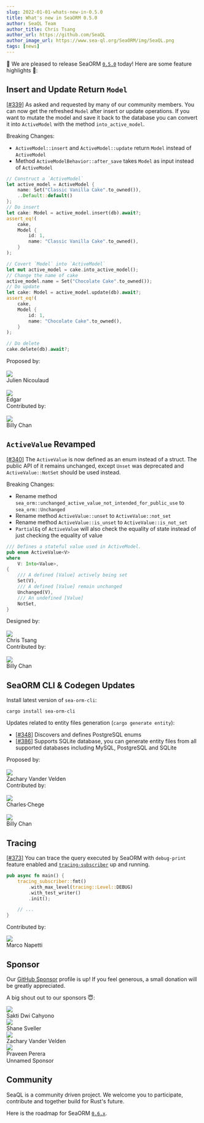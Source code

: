 ```yaml
---
slug: 2022-01-01-whats-new-in-0.5.0
title: What's new in SeaORM 0.5.0
author: SeaQL Team
author_title: Chris Tsang
author_url: https://github.com/SeaQL
author_image_url: https://www.sea-ql.org/SeaORM/img/SeaQL.png
tags: [news]
---
```


🎉 We are pleased to release SeaORM [`0.5.0`](https://github.com/SeaQL/sea-orm/releases/tag/0.5.0) today! Here are some feature highlights 🌟:

## Insert and Update Return `Model`

[[#339](https://github.com/SeaQL/sea-orm/pull/339)] As asked and requested by many of our community members. You can now get the refreshed `Model` after insert or update operations. If you want to mutate the model and save it back to the database you can convert it into `ActiveModel` with the method `into_active_model`.

Breaking Changes:
- `ActiveModel::insert` and `ActiveModel::update` return `Model` instead of `ActiveModel`
- Method `ActiveModelBehavior::after_save` takes `Model` as input instead of `ActiveModel`

```rust
// Construct a `ActiveModel`
let active_model = ActiveModel {
    name: Set("Classic Vanilla Cake".to_owned()),
    ..Default::default()
};
// Do insert
let cake: Model = active_model.insert(db).await?;
assert_eq!(
    cake,
    Model {
        id: 1,
        name: "Classic Vanilla Cake".to_owned(),
    }
);

// Covert `Model` into `ActiveModel`
let mut active_model = cake.into_active_model();
// Change the name of cake
active_model.name = Set("Chocolate Cake".to_owned());
// Do update
let cake: Model = active_model.update(db).await?;
assert_eq!(
    cake,
    Model {
        id: 1,
        name: "Chocolate Cake".to_owned(),
    }
);

// Do delete
cake.delete(db).await?;
```

<div class="row">
    <div class="col col--6 margin-bottom--md">
        Proposed by:
        <br/><br/>
        <div class="avatar">
            <a class="avatar__photo-link avatar__photo avatar__photo--sm" href="https://github.com/nicoulaj">
                <img src="https://avatars.githubusercontent.com/u/3162?v=4" />
            </a>
            <div class="avatar__intro">
                <div class="avatar__name">
                    Julien Nicoulaud
                </div>
            </div>
        </div>
        <br/>
        <div class="avatar">
            <a class="avatar__photo-link avatar__photo avatar__photo--sm" href="https://github.com/edg-l">
                <img src="https://avatars.githubusercontent.com/u/15859336?v=4" />
            </a>
            <div class="avatar__intro">
                <div class="avatar__name">
                    Edgar
                </div>
            </div>
        </div>
    </div>
    <div class="col col--6 margin-bottom--md">
        Contributed by:
        <br/><br/>
        <div class="avatar">
            <a class="avatar__photo-link avatar__photo avatar__photo--sm" href="https://github.com/billy1624">
                <img src="https://avatars.githubusercontent.com/u/30400950?v=4" />
            </a>
            <div class="avatar__intro">
                <div class="avatar__name">
                    Billy Chan
                </div>
            </div>
        </div>
    </div>
</div>

## `ActiveValue` Revamped

[[#340](https://github.com/SeaQL/sea-orm/pull/340)] The `ActiveValue` is now defined as an enum instead of a struct. The public API of it remains unchanged, except `Unset` was deprecated and `ActiveValue::NotSet` should be used instead.

Breaking Changes:
- Rename method `sea_orm::unchanged_active_value_not_intended_for_public_use` to `sea_orm::Unchanged`
- Rename method `ActiveValue::unset` to `ActiveValue::not_set`
- Rename method `ActiveValue::is_unset` to `ActiveValue::is_not_set`
- `PartialEq` of `ActiveValue` will also check the equality of state instead of just checking the equality of value

```rust
/// Defines a stateful value used in ActiveModel.
pub enum ActiveValue<V>
where
    V: Into<Value>,
{
    /// A defined [Value] actively being set
    Set(V),
    /// A defined [Value] remain unchanged
    Unchanged(V),
    /// An undefined [Value]
    NotSet,
}
```

<div class="row">
    <div class="col col--6 margin-bottom--md">
        Designed by:
        <br/><br/>
        <div class="avatar">
            <a class="avatar__photo-link avatar__photo avatar__photo--sm" href="https://github.com/tyt2y3">
                <img src="https://avatars.githubusercontent.com/u/1782664?v=4" />
            </a>
            <div class="avatar__intro">
                <div class="avatar__name">
                    Chris Tsang
                </div>
            </div>
        </div>
    </div>
    <div class="col col--6 margin-bottom--md">
        Contributed by:
        <br/><br/>
        <div class="avatar">
            <a class="avatar__photo-link avatar__photo avatar__photo--sm" href="https://github.com/billy1624">
                <img src="https://avatars.githubusercontent.com/u/30400950?v=4" />
            </a>
            <div class="avatar__intro">
                <div class="avatar__name">
                    Billy Chan
                </div>
            </div>
        </div>
    </div>
</div>

## SeaORM CLI & Codegen Updates

Install latest version of `sea-orm-cli`:

```shell
cargo install sea-orm-cli
```

Updates related to entity files generation (`cargo generate entity`):

- [[#348](https://github.com/SeaQL/sea-orm/pull/348)] Discovers and defines PostgreSQL enums
- [[#386](https://github.com/SeaQL/sea-orm/pull/386)] Supports SQLite database, you can generate entity files from all supported databases including MySQL, PostgreSQL and SQLite

<div class="row">
    <div class="col col--6 margin-bottom--md">
        Proposed by:
        <br/><br/>
        <div class="avatar">
            <a class="avatar__photo-link avatar__photo avatar__photo--sm" href="https://github.com/exzachlyvv">
                <img src="https://avatars.githubusercontent.com/u/46034847?v=4" />
            </a>
            <div class="avatar__intro">
                <div class="avatar__name">
                    Zachary Vander Velden
                </div>
            </div>
        </div>
    </div>
    <div class="col col--6 margin-bottom--md">
        Contributed by:
        <br/><br/>
        <div class="avatar">
            <a class="avatar__photo-link avatar__photo avatar__photo--sm" href="https://github.com/charleschege">
                <img src="https://avatars.githubusercontent.com/u/33346042?v=4" />
            </a>
            <div class="avatar__intro">
                <div class="avatar__name">
                    Charles·Chege
                </div>
            </div>
        </div>
        <br/>
        <div class="avatar">
            <a class="avatar__photo-link avatar__photo avatar__photo--sm" href="https://github.com/billy1624">
                <img src="https://avatars.githubusercontent.com/u/30400950?v=4" />
            </a>
            <div class="avatar__intro">
                <div class="avatar__name">
                    Billy Chan
                </div>
            </div>
        </div>
    </div>
</div>

## Tracing

[[#373](https://github.com/SeaQL/sea-orm/pull/373)] You can trace the query executed by SeaORM with `debug-print` feature enabled and [`tracing-subscriber`](https://crates.io/crates/tracing-subscriber) up and running.

```rust
pub async fn main() {
    tracing_subscriber::fmt()
        .with_max_level(tracing::Level::DEBUG)
        .with_test_writer()
        .init();

    // ...
}
```

Contributed by:

<div class="row">
    <div class="col col--6 margin-bottom--md">
        <div class="avatar">
            <a class="avatar__photo-link avatar__photo avatar__photo--sm" href="https://github.com/nappa85">
                <img src="https://avatars.githubusercontent.com/u/7566389?v=4" />
            </a>
            <div class="avatar__intro">
                <div class="avatar__name">
                    Marco Napetti
                </div>
            </div>
        </div>
    </div>
</div>

## Sponsor

Our [GitHub Sponsor](https://github.com/sponsors/SeaQL) profile is up! If you feel generous, a small donation will be greatly appreciated.

A big shout out to our sponsors 😇:

<div class="row">
    <div class="col col--6 margin-bottom--md">
        <div class="avatar">
            <a class="avatar__photo-link avatar__photo avatar__photo--sm" href="https://github.com/sakti">
                <img src="https://avatars.githubusercontent.com/u/196178?v=4" />
            </a>
            <div class="avatar__intro">
                <div class="avatar__name">
                    Sakti Dwi Cahyono
                </div>
            </div>
        </div>
    </div>
    <div class="col col--6 margin-bottom--md">
        <div class="avatar">
            <a class="avatar__photo-link avatar__photo avatar__photo--sm" href="https://github.com/shanesveller">
                <img src="https://avatars.githubusercontent.com/u/831?v=4" />
            </a>
            <div class="avatar__intro">
                <div class="avatar__name">
                    Shane Sveller
                </div>
            </div>
        </div>
    </div>
    <div class="col col--6 margin-bottom--md">
        <div class="avatar">
            <a class="avatar__photo-link avatar__photo avatar__photo--sm" href="https://github.com/exzachlyvv">
                <img src="https://avatars.githubusercontent.com/u/46034847?v=4" />
            </a>
            <div class="avatar__intro">
                <div class="avatar__name">
                    Zachary Vander Velden
                </div>
            </div>
        </div>
    </div>
    <div class="col col--6 margin-bottom--md">
        <div class="avatar">
            <a class="avatar__photo-link avatar__photo avatar__photo--sm" href="https://github.com/praveenperera">
                <img src="https://avatars.githubusercontent.com/u/1775346?v=4" />
            </a>
            <div class="avatar__intro">
                <div class="avatar__name">
                    Praveen Perera
                </div>
            </div>
        </div>
    </div>
    <div class="col col--6 margin-bottom--md">
        <div class="avatar">
            <a class="avatar__photo-link avatar__photo avatar__photo--sm">
                <img style={{width: '100%'}} src="data:image/gif;base64,R0lGODlhAQABAIAAAMLCwgAAACH5BAAAAAAALAAAAAABAAEAAAICRAEAOw=="/>
            </a>
            <div class="avatar__intro">
                <div class="avatar__name">
                    Unnamed Sponsor
                </div>
            </div>
        </div>
    </div>
</div>

## Community

SeaQL is a community driven project. We welcome you to participate, contribute and together build for Rust's future.

Here is the roadmap for SeaORM [`0.6.x`](https://github.com/SeaQL/sea-orm/milestone/6).
